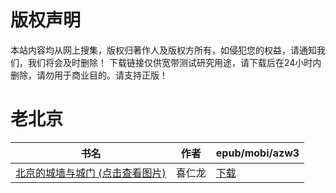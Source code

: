# 版权声明

本站内容均从网上搜集，版权归著作人及版权方所有，如侵犯您的权益，请通知我们，我们将会及时删除！ 下载链接仅供宽带测试研究用途，请下载后在24小时内删除，请勿用于商业目的。请支持正版！

# 老北京

| 书名 | 作者 | epub/mobi/azw3 |
| --- | --- | --- |
| [北京的城墙与城门 (点击查看图片)](https://www.dushupai.com/attachment/2024/06/08/bd744356db272029.jpg) | 喜仁龙 | [下载](https://url89.ctfile.com/f/31084289-1357044700-c36d74?p=8866) |

